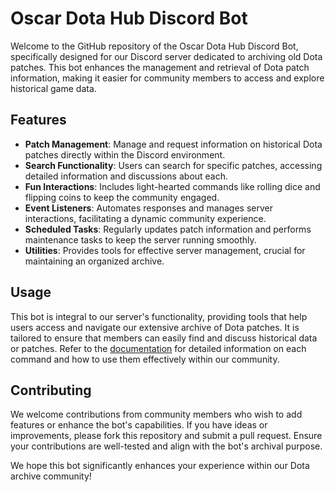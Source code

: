 # Oscar Dota Hub Discord Bot

Welcome to the GitHub repository of the Oscar Dota Hub Discord Bot, specifically designed for our Discord server dedicated to archiving old Dota
patches. This bot enhances the management and retrieval of Dota patch information, making it easier for community members to access and explore
historical game data.

## Features

- **Patch Management**: Manage and request information on historical Dota patches directly within the Discord environment.
- **Search Functionality**: Users can search for specific patches, accessing detailed information and discussions about each.
- **Fun Interactions**: Includes light-hearted commands like rolling dice and flipping coins to keep the community engaged.
- **Event Listeners**: Automates responses and manages server interactions, facilitating a dynamic community experience.
- **Scheduled Tasks**: Regularly updates patch information and performs maintenance tasks to keep the server running smoothly.
- **Utilities**: Provides tools for effective server management, crucial for maintaining an organized archive.

## Usage

This bot is integral to our server's functionality, providing tools that help users access and navigate our extensive archive of Dota patches. It is
tailored to ensure that members can easily find and discuss historical data or patches. Refer to
the [documentation](https://github.com/overklassniy/Oscar_Dota_Hub_Discord_Bot/docs/en/Documentation.md) for detailed information on each command and
how to use them effectively within our community.

## Contributing

We welcome contributions from community members who wish to add features or enhance the bot's capabilities. If you have ideas or improvements, please
fork this repository and submit a pull request. Ensure your contributions are well-tested and align with the bot's archival purpose.

We hope this bot significantly enhances your experience within our Dota archive community!
